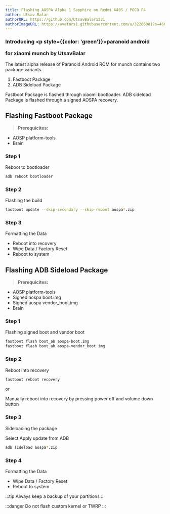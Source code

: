 ```yaml
---
title: Flashing AOSPA Alpha 1 Sapphire on Redmi K40S / POCO F4
author: Utsav Balar
authorURL: https://github.com/UtsavBalar1231
authorImageURL: https://avatars1.githubusercontent.com/u/32286881?s=460&v=4
---
```


### Introducing <p style={{color: 'green'}}>paranoid android</p> for xiaomi munch by UtsavBalar

The latest alpha release of Paranoid Android ROM for munch contains two package variants.

1. Fastboot Package
2. ADB Sideload Package

Fastboot Package is flashed through xiaomi bootloader.
ADB sideload Package is flashed through a signed AOSPA recovery.

## Flashing Fastboot Package

> **Prerequicites:**

-   AOSP platform-tools
-   Brain

### Step 1

Reboot to bootloader

```bash
adb reboot bootloader
```

### Step 2

Flashing the build

```bash
fastboot update --skip-secondary --skip-reboot aospa*.zip
```

### Step 3

Formatting the Data

-   Reboot into recovery
-   Wipe Data / Factory Reset
-   Reboot to system

## Flashing ADB Sideload Package

> **Prerequicites:**

-   AOSP platform-tools
-   Signed aospa boot.img
-   Signed aospa vendor_boot.img
-   Brain

### Step 1

Flashing signed boot and vendor boot

```bash
fastboot flash boot_ab aospa-boot.img
fastboot flash boot_ab aospa-vendor_boot.img
```

### Step 2

Reboot into recovery

```bash
fastboot reboot recovery
```

or

Manually reboot into recovery by pressing power off and volume down button

### Step 3

Sideloading the package

Select Apply update from ADB

```bash
adb sideload aospa*.zip
```

### Step 4

Formatting the Data

-   Wipe Data / Factory Reset
-   Reboot to system

:::tip Always keep a backup of your partitions
:::

:::danger Do not flash custom kernel or TWRP
:::
